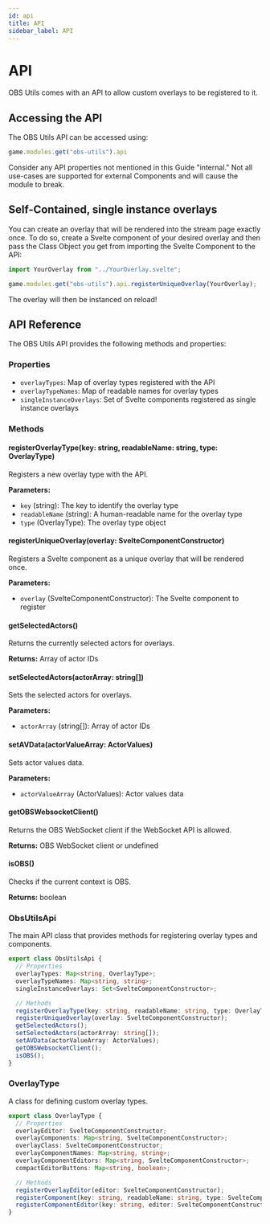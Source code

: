 ```yaml
---
id: api
title: API
sidebar_label: API
---
```


# API

OBS Utils comes with an API to allow custom overlays to be registered to it.

## Accessing the API

The OBS Utils API can be accessed using:

```javascript
game.modules.get("obs-utils").api
```

Consider any API properties not mentioned in this Guide "internal."
Not all use-cases are supported for external Components and will cause the module to break.

## Self-Contained, single instance overlays

You can create an overlay that will be rendered into the stream page exactly once. 
To do so, create a Svelte component of your desired overlay and then pass the Class Object you get from importing the Svelte Component to the API:

```javascript
import YourOverlay from "../YourOverlay.svelte";

game.modules.get("obs-utils").api.registerUniqueOverlay(YourOverlay);
```

The overlay will then be instanced on reload!

## API Reference

The OBS Utils API provides the following methods and properties:

### Properties

- `overlayTypes`: Map of overlay types registered with the API
- `overlayTypeNames`: Map of readable names for overlay types
- `singleInstanceOverlays`: Set of Svelte components registered as single instance overlays

### Methods

#### registerOverlayType(key: string, readableName: string, type: OverlayType)

Registers a new overlay type with the API.

**Parameters:**
- `key` (string): The key to identify the overlay type
- `readableName` (string): A human-readable name for the overlay type
- `type` (OverlayType): The overlay type object

#### registerUniqueOverlay(overlay: SvelteComponentConstructor)

Registers a Svelte component as a unique overlay that will be rendered once.

**Parameters:**
- `overlay` (SvelteComponentConstructor): The Svelte component to register

#### getSelectedActors()

Returns the currently selected actors for overlays.

**Returns:** Array of actor IDs

#### setSelectedActors(actorArray: string[])

Sets the selected actors for overlays.

**Parameters:**
- `actorArray` (string[]): Array of actor IDs

#### setAVData(actorValueArray: ActorValues)

Sets actor values data.

**Parameters:**
- `actorValueArray` (ActorValues): Actor values data

#### getOBSWebsocketClient()

Returns the OBS WebSocket client if the WebSocket API is allowed.

**Returns:** OBS WebSocket client or undefined

#### isOBS()

Checks if the current context is OBS.

**Returns:** boolean

### ObsUtilsApi

The main API class that provides methods for registering overlay types and components.

```typescript
export class ObsUtilsApi {
  // Properties
  overlayTypes: Map<string, OverlayType>;
  overlayTypeNames: Map<string, string>;
  singleInstanceOverlays: Set<SvelteComponentConstructor>;

  // Methods
  registerOverlayType(key: string, readableName: string, type: OverlayType);
  registerUniqueOverlay(overlay: SvelteComponentConstructor);
  getSelectedActors();
  setSelectedActors(actorArray: string[]);
  setAVData(actorValueArray: ActorValues);
  getOBSWebsocketClient();
  isOBS();
}
```

### OverlayType

A class for defining custom overlay types.

```typescript
export class OverlayType {
  // Properties
  overlayEditor: SvelteComponentConstructor;
  overlayComponents: Map<string, SvelteComponentConstructor>;
  overlayClass: SvelteComponentConstructor;
  overlayComponentNames: Map<string, string>;
  overlayComponentEditors: Map<string, SvelteComponentConstructor>;
  compactEditorButtons: Map<string, boolean>;

  // Methods
  registerOverlayEditor(editor: SvelteComponentConstructor);
  registerComponent(key: string, readableName: string, type: SvelteComponentConstructor);
  registerComponentEditor(key: string, editor: SvelteComponentConstructor, compactButtons: boolean);
}
```
